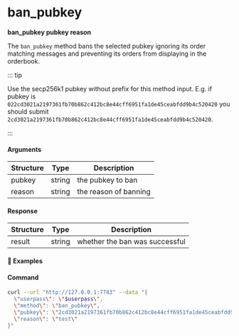 # ban\_pubkey

**ban_pubkey pubkey reason**

The `ban_pubkey` method bans the selected pubkey ignoring its order matching messages and preventing its orders from displaying in the orderbook.

::: tip

Use the secp256k1 pubkey without prefix for this method input. E.g. if pubkey is `022cd3021a2197361fb70b862c412bc8e44cff6951fa1de45ceabfdd9b4c520420` you should submit `2cd3021a2197361fb70b862c412bc8e44cff6951fa1de45ceabfdd9b4c520420`.

:::

#### Arguments

| Structure       | Type                       | Description                                                                   |
| --------------- | -------------------------- | ----------------------------------------------------------------------------- |
| pubkey          | string                     | the pubkey to ban                                                             |
| reason          | string                     | the reason of banning                                                         |

#### Response

| Structure              | Type     | Description                                                                                                                                                                                                     |
| ---------------------- | -------- | --------------------------------------------------------------------------------------------------------------------------------------------------------------------------------------------------------------- |
| result                 | string   | whether the ban was successful                                                                                                                                                                                  |
                                                                                                                                                               
#### :pushpin: Examples

#### Command

```bash
curl --url "http://127.0.0.1:7783" --data "{
  \"userpass\": \"$userpass\",
  \"method\": \"ban_pubkey\",
  \"pubkey\": \"2cd3021a2197361fb70b862c412bc8e44cff6951fa1de45ceabfdd9b4c520420\",
  \"reason\": \"test\"
}"
```

<div style="margin-top: 0.5rem;">

<collapse-text hidden title="Response">

#### Response (success)

```json
{
  "result": "success"
}
```

#### Response (error)

```json
{
  "error": "rpc:208] dispatcher_legacy:160] pubkey_banning:58] Pubkey is banned already"
}
```

</collapse-text>

</div>

